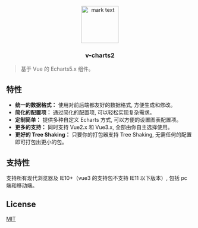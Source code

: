 <p align="center">
<img src="https://raw.githubusercontent.com/denaro-org/v-charts2/main/docs/.vuepress/public/favicon.ico" alt="mark text" width="100" height="100">
</p>

<h3 align="center">v-charts2</h3>

> 基于 Vue 的 Echarts5.x 组件。

## 特性

- **统一的数据格式：** 使用对前后端都友好的数据格式, 方便生成和修改。
- **简化的配置项：** 通过简化的配置项, 可以轻松实现复杂需求。
- **定制简单：** 提供多种自定义 Echarts 方式, 可以方便的设置图表配置项。
- **更多的支持：** 同时支持 Vue2.x 和 Vue3.x, 全部由你自主选择使用。
- **更好的 Tree Shaking：** 只要你的打包器支持 Tree Shaking, 无需任何的配置即可打包出更小的包。

## 支持性

支持所有现代浏览器及 IE10+（vue3 的支持包不支持 IE11 以下版本）, 包括 pc 端和移动端。

## License

[MIT](http://opensource.org/licenses/MIT)
